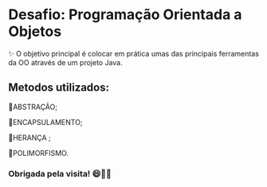 # Desafio: Programação Orientada a Objetos

✨ O objetivo principal é colocar em prática umas das principais ferramentas da OO através de um projeto Java.

## Metodos utilizados:

🔹ABSTRAÇÃO;

🔹ENCAPSULAMENTO;

🔹HERANÇA ;

🔹POLIMORFISMO.


### Obrigada pela visita! 😄🏳️‍🌈
